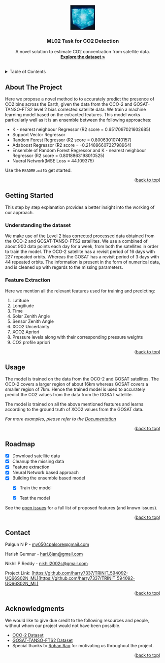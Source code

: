 <!-- Improved compatibility of back to top link: See: https://github.com/othneildrew/Best-README-Template/pull/73 -->
<a name="readme-top"></a>
<!--
*** Thanks for checking out the Best-README-Template. If you have a suggestion
*** that would make this better, please fork the repo and create a pull request
*** or simply open an issue with the tag "enhancement".
*** Don't forget to give the project a star!
*** Thanks again! Now go create something AMAZING! :D
-->



<!-- PROJECT SHIELDS -->
<!--
*** I'm using markdown "reference style" links for readability.
*** Reference links are enclosed in brackets [ ] instead of parentheses ( ).
*** See the bottom of this document for the declaration of the reference variables
*** for contributors-url, forks-url, etc. This is an optional, concise syntax you may use.
*** https://www.markdownguide.org/basic-syntax/#reference-style-links
-->


<!-- PROJECT LOGO -->
<br />
<div align="center">
  <a href="https://github.com/harry7337/TRINIT_594092-UQ66S02N_ML">
    <img src="images/tess.jpg" alt="Logo" width="80" height="80">
  </a>

  <h3 align="center">ML02 Task for CO2 Detection</h3>

  <p align="center">
    A novel solution to estimate CO2 concentration from satellite data.
    <br />
    <a href="https://ocov2.jpl.nasa.gov/"><strong>Explore the dataset »</strong></a>
    <br />
    <br />
    
  </p>
</div>



<!-- TABLE OF CONTENTS -->
<details>
  <summary>Table of Contents</summary>
  <ol>
    <li>
      <a href="#about-the-project">About The Project</a>
    </li>
    <li>
      <a href="#getting-started">Getting Started</a>
    </li>
    <li><a href="#usage">Usage</a></li>
    <li><a href="#roadmap">Roadmap</a></li>
    <li><a href="#contact">Contact</a></li>
    <li><a href="#acknowledgments">Acknowledgments</a></li>
  </ol>
</details>



<!-- ABOUT THE PROJECT -->
## About The Project


Here we propose a novel method to to accurately predict the presence of CO2 bins across the Earth, given the data from the OCO-2 and GOSAT-TANSO-FTS2 level 2 bias corrected satellite data. We train a machine learning model based on the extracted features. This model works particularly well as it is an ensemble between the following approaches:

* K - nearest neighbour Regressor (R2 score = 0.6517097021602685)
* Support Vector Regressor
* Random Forest Regressor (R2 score = 0.80063010740157)
* Adaboost Regressor (R2 score = -0.21489660722798964)
* Ensemble of Random Forest Regressor and K - nearest neighbour Regressor (R2 score = 0.8018863198010525)
* Nueral Network(MSE Loss = 44.109375)


Use the `README.md` to get started.

<p align="right">(<a href="#readme-top">back to top</a>)</p>




<!-- GETTING STARTED -->
## Getting Started

This step by step explanation provides a better insight into the working of our approach.

### Understanding the dataset

We make use of the Level 2 bias corrected processed data obtained from the OCO-2 and GOSAT-TANSO-FTS2 satellites. We use a combined of about 900 data points each day for a week, from both the satellites in order to train the model. The OCO-2 satellite has a revisit period of 16 days with 227 repeated orbits. Whereas the GOSAT has a revisit period of 3 days with 44 repeated orbits. The information is present in the form of numerical data, and is cleaned up with regards to the missing parameters.


### Feature Extraction

Here we mention all the relevant features used for training and predicting:

1. Latitude 
2. Longitiude
3. Time
4. Solar Zenith Angle
5. Sensor Zenith Angle
6. XCO2 Uncertainty
7. XCO2 Apriori
8. Pressure levels along with their corresponding pressure weights
9. CO2 profile apriori

<p align="right">(<a href="#readme-top">back to top</a>)</p>



<!-- USAGE EXAMPLES -->
## Usage

The model is trained on the data from the OCO-2 and GOSAT satellites. The OCO-2 covers a larger region of about 16km whereas GOSAT covers a smaller region of 7km. Hence the trained model is used to accurately predict the CO2 values from the data from the GOSAT satellite. 

The model is trained on all the above mentioned features and learns according to the ground truth of XCO2 values from the GOSAT data.

_For more examples, please refer to the [Documentation](https://example.com)_

<p align="right">(<a href="#readme-top">back to top</a>)</p>



<!-- ROADMAP -->
## Roadmap

- [x] Download satellite data
- [x] Cleanup the missing data
- [x] Feature extraction
- [x] Neural Network based approach
- [x] Building the ensemble based model
    - [x] Train the model 
    - [x] Test the model


See the [open issues](https://github.com/othneildrew/Best-README-Template/issues) for a full list of proposed features (and known issues).

<p align="right">(<a href="#readme-top">back to top</a>)</p>




<!-- CONTACT -->
## Contact

Palgun N P - my0504palsore@gmail.com


Harish Gumnur  - hari.8jan@gmail.com


Nikhil P Reddy - nikhil2002s@gmail.com

Project Link: [https://github.com/harry7337/TRINIT_594092-UQ66S02N_ML](https://github.com/harry7337/TRINIT_594092-UQ66S02N_ML)

<p align="right">(<a href="#readme-top">back to top</a>)</p>




<!-- ACKNOWLEDGMENTS -->
## Acknowledgments

We would like to give due credit to the following resources and people, without whom our project would not have been possible.

* [OCO-2 Dataset](https://ocov2.jpl.nasa.gov/)
* [GOSAT-TANSO-FTS2 Dataset](https://earth.esa.int/eogateway/catalog/gosat-tanso-fts-and-cai-full-archive-and-new-products?category=Data)
* Special thanks to [Rohan Rao](rohan.191ee238@nitk.edu.in) for motivating us throughout the project.
<p align="right">(<a href="#readme-top">back to top</a>)</p>



<!-- MARKDOWN LINKS & IMAGES -->
<!-- https://www.markdownguide.org/basic-syntax/#reference-style-links -->
[contributors-shield]: https://img.shields.io/github/contributors/othneildrew/Best-README-Template.svg?style=for-the-badge
[contributors-url]: https://github.com/othneildrew/Best-README-Template/graphs/contributors
[forks-shield]: https://img.shields.io/github/forks/othneildrew/Best-README-Template.svg?style=for-the-badge
[forks-url]: https://github.com/othneildrew/Best-README-Template/network/members
[stars-shield]: https://img.shields.io/github/stars/othneildrew/Best-README-Template.svg?style=for-the-badge
[stars-url]: https://github.com/othneildrew/Best-README-Template/stargazers
[issues-shield]: https://img.shields.io/github/issues/othneildrew/Best-README-Template.svg?style=for-the-badge
[issues-url]: https://github.com/othneildrew/Best-README-Template/issues
[license-shield]: https://img.shields.io/github/license/othneildrew/Best-README-Template.svg?style=for-the-badge
[license-url]: https://github.com/othneildrew/Best-README-Template/blob/master/LICENSE.txt
[linkedin-shield]: https://img.shields.io/badge/-LinkedIn-black.svg?style=for-the-badge&logo=linkedin&colorB=555
[linkedin-url]: https://linkedin.com/in/othneildrew
[product-screenshot]: images/screenshot.png
[Next.js]: https://img.shields.io/badge/next.js-000000?style=for-the-badge&logo=nextdotjs&logoColor=white
[Next-url]: https://nextjs.org/
[React.js]: https://img.shields.io/badge/React-20232A?style=for-the-badge&logo=react&logoColor=61DAFB
[React-url]: https://reactjs.org/
[Vue.js]: https://img.shields.io/badge/Vue.js-35495E?style=for-the-badge&logo=vuedotjs&logoColor=4FC08D
[Vue-url]: https://vuejs.org/
[Angular.io]: https://img.shields.io/badge/Angular-DD0031?style=for-the-badge&logo=angular&logoColor=white
[Angular-url]: https://angular.io/
[Svelte.dev]: https://img.shields.io/badge/Svelte-4A4A55?style=for-the-badge&logo=svelte&logoColor=FF3E00
[Svelte-url]: https://svelte.dev/
[Laravel.com]: https://img.shields.io/badge/Laravel-FF2D20?style=for-the-badge&logo=laravel&logoColor=white
[Laravel-url]: https://laravel.com
[Bootstrap.com]: https://img.shields.io/badge/Bootstrap-563D7C?style=for-the-badge&logo=bootstrap&logoColor=white
[Bootstrap-url]: https://getbootstrap.com
[JQuery.com]: https://img.shields.io/badge/jQuery-0769AD?style=for-the-badge&logo=jquery&logoColor=white
[JQuery-url]: https://jquery.com 
